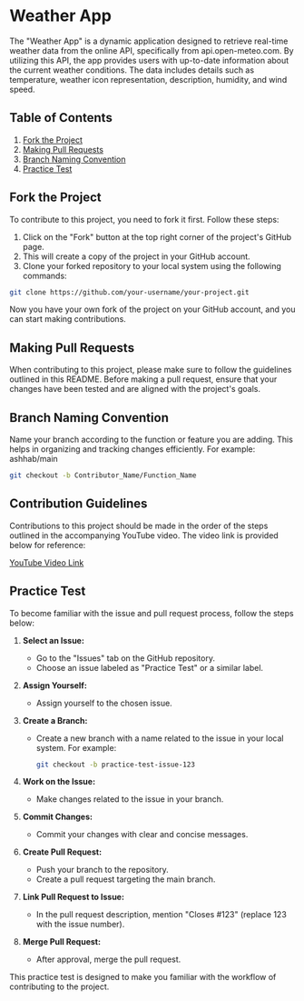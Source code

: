 # Weather App

The "Weather App" is a dynamic application designed to retrieve real-time weather data from the online API, specifically from api.open-meteo.com. By utilizing this API, the app provides users with up-to-date information about the current weather conditions. The data includes details such as temperature, weather icon representation, description, humidity, and wind speed.

## Table of Contents

1. [Fork the Project](#fork-the-project)
2. [Making Pull Requests](#making-pull-requests)
3. [Branch Naming Convention](#branch-naming-convention)
4. [Practice Test](#practice-test)

## Fork the Project

To contribute to this project, you need to fork it first. Follow these steps:

1. Click on the "Fork" button at the top right corner of the project's GitHub page.
2. This will create a copy of the project in your GitHub account.
3. Clone your forked repository to your local system using the following commands:

```bash
git clone https://github.com/your-username/your-project.git
```

Now you have your own fork of the project on your GitHub account, and you can start making contributions.

## Making Pull Requests

When contributing to this project, please make sure to follow the guidelines outlined in this README. Before making a pull request, ensure that your changes have been tested and are aligned with the project's goals.

## Branch Naming Convention

Name your branch according to the function or feature you are adding. This helps in organizing and tracking changes efficiently. For example: ashhab/main

```bash
git checkout -b Contributor_Name/Function_Name
```

## Contribution Guidelines

Contributions to this project should be made in the order of the steps outlined in the accompanying YouTube video. The video link is provided below for reference:

[YouTube Video Link](https://www.youtube.com/watch?v=8ZcEYv2ezWc)

## Practice Test

To become familiar with the issue and pull request process, follow the steps below:

1. **Select an Issue:**
   - Go to the "Issues" tab on the GitHub repository.
   - Choose an issue labeled as "Practice Test" or a similar label.

2. **Assign Yourself:**
   - Assign yourself to the chosen issue.

3. **Create a Branch:**
   - Create a new branch with a name related to the issue in your local system. For example:
     ```bash
     git checkout -b practice-test-issue-123
     ```

4. **Work on the Issue:**
   - Make changes related to the issue in your branch.

5. **Commit Changes:**
   - Commit your changes with clear and concise messages.

6. **Create Pull Request:**
   - Push your branch to the repository.
   - Create a pull request targeting the main branch.

7. **Link Pull Request to Issue:**
   - In the pull request description, mention "Closes #123" (replace 123 with the issue number).
8. **Merge Pull Request:**
    - After approval, merge the pull request.

This practice test is designed to make you familiar with the workflow of contributing to the project.